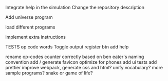 Integrate help in the simulation
Change the repository description

Add universe program

load different programs

implement extra instructions

TESTS op code words
Toggle output register btn
add help

rename op-codes counter correctly based on ben eater's naming convention
add / generate favicon
optimize for phones
add ui tests
add prettier
improve webpack, generate css and html?
unify vocabulary?
more sample programs?
snake or game of life?